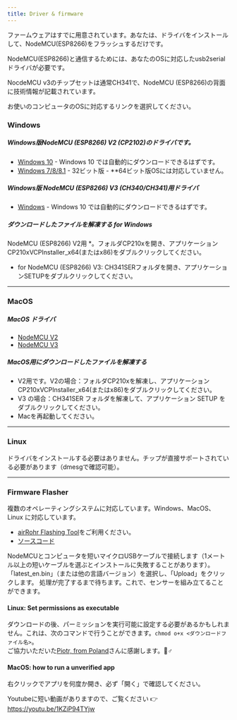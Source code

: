 ```yaml
---
title: Driver & firmware
---
```


ファームウェアはすでに用意されています。あなたは、ドライバをインストールして、NodeMCU(ESP8266)をフラッシュするだけです。

NodeMCU(ESP8266)と通信するためには、あなたのOSに対応したusb2serialドライバが必要です。

NocdeMCU v3のチップセットは通常CH341で、NodeMCU (ESP8266)の背面に技術情報が記載されています。

お使いのコンピュータのOSに対応するリンクを選択してください。

### Windows

##### Windows版NodeMCU (ESP8266) V2 (CP2102)のドライバです。
* [Windows 10](https://www.silabs.com/documents/public/software/CP210x_Universal_Windows_Driver.zip) - Windows 10 では自動的にダウンロードできるはずです。
* [Windows 7/8/8.1](https://www.silabs.com/documents/public/software/CP210x_Windows_Drivers.zip) - 32ビット版 - **64ビット版OSには対応していません。

##### Windows版 NodeMCU (ESP8266) V3 (CH340/CH341)用ドライバ
* [Windows](http://www.wch.cn/downloads/file/5.html) - Windows 10 では自動的にダウンロードできるはずです。

##### ダウンロードしたファイルを解凍する for Windows
NodeMCU (ESP8266) V2用 *。フォルダCP210xを開き、アプリケーションCP210xVCPInstaller_x64(またはx86)をダブルクリックしてください。
* for NodeMCU (ESP8266) V3: CH341SERフォルダを開き、アプリケーションSETUPをダブルクリックしてください。

---

### MacOS

##### MacOS ドライバ
* [NodeMCU V2](https://www.silabs.com/documents/public/software/Mac_OSX_VCP_Driver.zip)
* [NodeMCU V3](http://www.wch.cn/downloads/file/178.html)

##### MacOS用にダウンロードしたファイルを解凍する
* V2用です。V2の場合：フォルダCP210xを解凍し、アプリケーションCP210xVCPInstaller_x64(またはx86)をダブルクリックしてください。
* V3 の場合：CH341SER フォルダを解凍して、アプリケーション SETUP をダブルクリックしてください。
* Macを再起動してください。

---

### Linux
ドライバをインストールする必要はありません。チップが直接サポートされている必要があります（dmesgで確認可能）。

---
### Firmware Flasher
複数のオペレーティングシステムに対応しています。Windows、MacOS、Linux に対応しています。

* [airRohr Flashing Tool](http://firmware.sensor.community/airrohr/flashing-tool/)をご利用ください。
* [ソースコード](https://github.com/opendata-stuttgart/airrohr-firmware-flasher/)

NodeMCUとコンピュータを短いマイクロUSBケーブルで接続します（1メートル以上の短いケーブルを選ぶとインストールに失敗することがあります）。「latest_en.bin」（または他の言語バージョン）を選択し、「Upload」をクリックします。
処理が完了するまで待ちます。これで、センサーを組み立てることができます。

#### Linux: Set permissions as executable
ダウンロードの後、パーミッションを実行可能に設定する必要があるかもしれません。これは、次のコマンドで行うことができます。`chmod o+x <ダウンロードファイル名>`。
<br>
ご協力いただいた[Piotr, from Poland](https://dropbox.inf.re/)さんに感謝します。🙋♂️

#### MacOS: how to run a unverified app
右クリックでアプリを何度か開き、必ず「開く」で確認してください。

Youtubeに短い動画がありますので、ご覧ください 👉 https://youtu.be/1KZiP94TYjw







